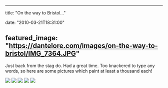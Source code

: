 
---
title: "On the way to Bristol..."

date: "2010-03-21T18:31:00"

featured_image: "https://dantelore.com/images/on-the-way-to-bristol/IMG_7364.JPG"
---


Just back from the stag do.  Had a great time.  Too knackered to type any words, so here are some pictures which paint at least a thousand each!

<a href="http://4.bp.blogspot.com/_62oTnOHwOSo/S6ZmOeuONOI/AAAAAAAACII/PFupmlMQ-GE/s1600-h/IMG_7364.JPG"><img src="https://dantelore.com/images/on-the-way-to-bristol/IMG_7364.JPG"/></a>
<a href="http://3.bp.blogspot.com/_62oTnOHwOSo/S6ZmN32_udI/AAAAAAAACIA/ZPiKCnPF1Cg/s1600-h/IMG_7372.JPG"><img src="https://dantelore.com/images/on-the-way-to-bristol/IMG_7372.JPG"/></a>
<a href="http://4.bp.blogspot.com/_62oTnOHwOSo/S6ZmM6Fkr0I/AAAAAAAACHw/nCAr3PH4M1k/s1600-h/IMG_7382.JPG"><img src="https://dantelore.com/images/on-the-way-to-bristol/IMG_7382.JPG"/></a>
<a href="http://4.bp.blogspot.com/_62oTnOHwOSo/S6ZmMguJ-RI/AAAAAAAACHo/kQDy63Lhjf4/s1600-h/IMG_7390.JPG"><img src="https://dantelore.com/images/on-the-way-to-bristol/IMG_7390.JPG"/></a>
<a href="http://1.bp.blogspot.com/_62oTnOHwOSo/S6ZmNQZ7KcI/AAAAAAAACH4/mURJw-B0wSQ/s1600-h/IMG_8090.JPG"><img src="https://dantelore.com/images/on-the-way-to-bristol/IMG_8090.JPG"/></a>